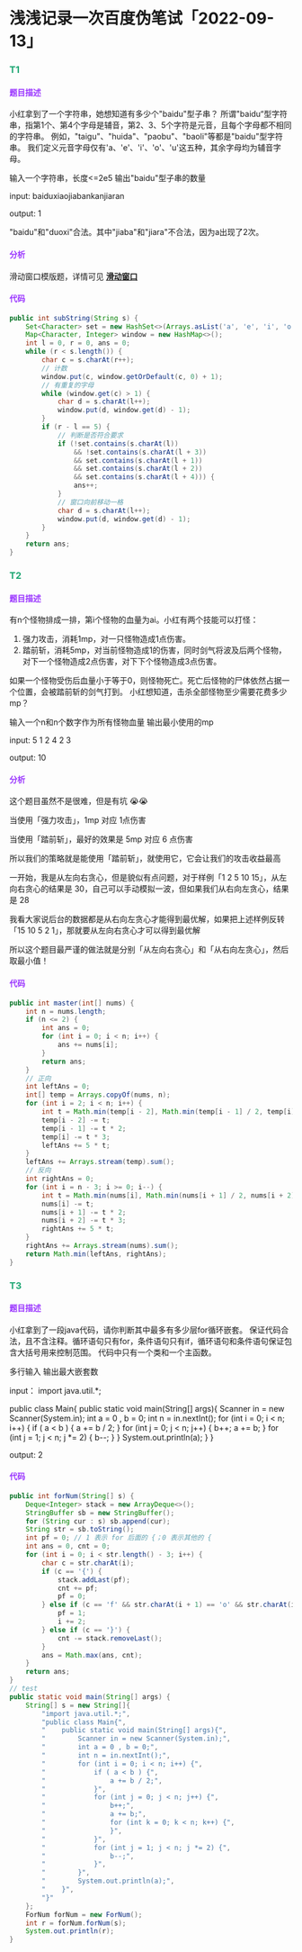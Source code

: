 # 浅浅记录一次百度伪笔试「2022-09-13」

### <font color=#1FA774>T1</font>

#### <font color=#9933FF>题目描述</font>

小红拿到了一个字符串，她想知道有多少个"baidu"型子串？
所谓"baidu“型字符串，指第1个、第4个字母是辅音，第2、3、5个字符是元音，且每个字母都不相同的字符串。
例如，"taigu"、"huida"、"paobu"、"baoli"等都是"baidu"型字符串。
我们定义元音字母仅有'a、'e'、'i'、'o'、'u'这五种，其余字母均为辅音字母。

输入一个字符串，长度<=2e5
输出"baidu"型子串的数量

input:
baiduxiaojiabankanjiaran

output:
1

"baidu"和"duoxi"合法。其中"jiaba"和"jiara"不合法，因为a出现了2次。

#### <font color=#9933FF>分析</font>

滑动窗口模版题，详情可见 **[滑动窗口](./滑动窗口.html)**

#### <font color=#9933FF>代码</font>

```java
public int subString(String s) {
    Set<Character> set = new HashSet<>(Arrays.asList('a', 'e', 'i', 'o', 'u'));
    Map<Character, Integer> window = new HashMap<>();
    int l = 0, r = 0, ans = 0;
    while (r < s.length()) {
        char c = s.charAt(r++);
        // 计数
        window.put(c, window.getOrDefault(c, 0) + 1);
        // 有重复的字母
        while (window.get(c) > 1) {
            char d = s.charAt(l++);
            window.put(d, window.get(d) - 1);
        }
        if (r - l == 5) {
            // 判断是否符合要求
            if (!set.contains(s.charAt(l))
                && !set.contains(s.charAt(l + 3))
                && set.contains(s.charAt(l + 1))
                && set.contains(s.charAt(l + 2))
                && set.contains(s.charAt(l + 4))) {
                ans++;
            }
            // 窗口向前移动一格
            char d = s.charAt(l++);
            window.put(d, window.get(d) - 1);
        }
    }
    return ans;
}
```

### <font color=#1FA774>T2</font>

#### <font color=#9933FF>题目描述</font>

有n个怪物排成一排，第i个怪物的血量为ai。小红有两个技能可以打怪：
1. 强力攻击，消耗1mp，对一只怪物造成1点伤害。
2. 踏前斩，消耗5mp，对当前怪物造成1的伤害，同时剑气将波及后两个怪物，对下一个怪物造成2点伤害，对下下个怪物造成3点伤害。

如果一个怪物受伤后血量小于等于0，则怪物死亡。死亡后怪物的尸体依然占据一个位置，会被踏前斩的剑气打到。
小红想知道，击杀全部怪物至少需要花费多少mp？

输入一个n和n个数字作为所有怪物血量
输出最小使用的mp

input:
5
1 2 4 2 3

output:
10

#### <font color=#9933FF>分析</font>

这个题目虽然不是很难，但是有坑 😭😭

当使用「强力攻击」，1mp 对应 1点伤害

当使用「踏前斩」，最好的效果是 5mp 对应 6 点伤害

所以我们的策略就是能使用「踏前斩」，就使用它，它会让我们的攻击收益最高

一开始，我是从左向右贪心，但是貌似有点问题，对于样例「1 2 5 10 15」，从左向右贪心的结果是 30，自己可以手动模拟一波，但如果我们从右向左贪心，结果是 28

我看大家说后台的数据都是从右向左贪心才能得到最优解，如果把上述样例反转「15 10 5 2 1」，那就要从左向右贪心才可以得到最优解

所以这个题目最严谨的做法就是分别「从左向右贪心」和「从右向左贪心」，然后取最小值！

#### <font color=#9933FF>代码</font>

```java
public int master(int[] nums) {
    int n = nums.length;
    if (n <= 2) {
        int ans = 0;
        for (int i = 0; i < n; i++) {
            ans += nums[i];
        }
        return ans;
    }
    // 正向
    int leftAns = 0;
    int[] temp = Arrays.copyOf(nums, n);
    for (int i = 2; i < n; i++) {
        int t = Math.min(temp[i - 2], Math.min(temp[i - 1] / 2, temp[i] / 3));
        temp[i - 2] -= t;
        temp[i - 1] -= t * 2;
        temp[i] -= t * 3;
        leftAns += 5 * t;
    }
    leftAns += Arrays.stream(temp).sum();
    // 反向
    int rightAns = 0;
    for (int i = n - 3; i >= 0; i--) {
        int t = Math.min(nums[i], Math.min(nums[i + 1] / 2, nums[i + 2] / 3));
        nums[i] -= t;
        nums[i + 1] -= t * 2;
        nums[i + 2] -= t * 3;
        rightAns += 5 * t;
    }
    rightAns += Arrays.stream(nums).sum();
    return Math.min(leftAns, rightAns);
}
```

### <font color=#1FA774>T3</font>

#### <font color=#9933FF>题目描述</font>

小红拿到了一段java代码，请你判断其中最多有多少层for循环嵌套。
保证代码合法，且不含注释。循环语句只有for，条件语句只有if，循环语句和条件语句保证包含大括号用来控制范围。
代码中只有一个类和一个主函数。

多行输入
输出最大嵌套数

input：
import java.util.*;

public class Main{
    public static void main(String[] args){
        Scanner in = new Scanner(System.in);
        int a = 0 , b = 0;
        int n = in.nextInt();
        for (int i = 0; i < n; i++) {
            if ( a < b ) {
                a += b / 2;
            }
            for (int j = 0; j < n; j++) {
                b++;
                a += b;
            }
            for (int j = 1; j < n; j *= 2) {
                b--;
            }
        }
        System.out.println(a);
    }
}

output:
2

#### <font color=#9933FF>代码</font>

```java
public int forNum(String[] s) {
    Deque<Integer> stack = new ArrayDeque<>();
    StringBuffer sb = new StringBuffer();
    for (String cur : s) sb.append(cur);
    String str = sb.toString();
    int pf = 0; // 1 表示 for 后面的 {；0 表示其他的 {
    int ans = 0, cnt = 0;
    for (int i = 0; i < str.length() - 3; i++) {
        char c = str.charAt(i);
        if (c == '{') {
            stack.addLast(pf);
            cnt += pf;
            pf = 0;
        } else if (c == 'f' && str.charAt(i + 1) == 'o' && str.charAt(i + 2) == 'r') {
            pf = 1;
            i += 2;
        } else if (c == '}') {
            cnt -= stack.removeLast();
        }
        ans = Math.max(ans, cnt);
    }
    return ans;
}
// test
public static void main(String[] args) {
    String[] s = new String[]{
        "import java.util.*;",
        "public class Main{",
        "    public static void main(String[] args){",
        "        Scanner in = new Scanner(System.in);",
        "        int a = 0 , b = 0;",
        "        int n = in.nextInt();",
        "        for (int i = 0; i < n; i++) {",
        "            if ( a < b ) {",
        "                a += b / 2;",
        "            }",
        "            for (int j = 0; j < n; j++) {",
        "                b++;",
        "                a += b;",
        "                for (int k = 0; k < n; k++) {",
        "                }",
        "            }",
        "            for (int j = 1; j < n; j *= 2) {",
        "                b--;",
        "            }",
        "        }",
        "        System.out.println(a);",
        "    }",
        "}"
    };
    ForNum forNum = new ForNum();
    int r = forNum.forNum(s);
    System.out.println(r);
}
```

